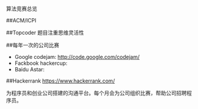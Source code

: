 算法竞赛总览

##ACM/ICPI

##Topcoder
题目注重思维灵活性

##每年一次的公司比赛
- Google codejam: http://code.google.com/codejam/ 
- Fackbook hackercup: 
- Baidu Astar:

##Hackerrank
https://www.hackerrank.com/

为程序员和创业公司搭建的沟通平台。每个月会为公司组织比赛，帮助公司招聘程序员。
